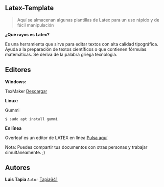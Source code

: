 ## Latex-Template
>Aquí se almacenan algunas plantillas de Latex para un uso rápido y de fácil manipulación

**¿Qué rayos es Latex?**

Es una herramienta que sirve para editar textos con alta calidad tipográfica. Ayuda a la preparación de textos científicos o que contienen fórmulas matemáticas. Se deriva de la palabra griega texnologia.
## Editores

**Windows:**

TexMaker [Descargar](http://www.xm1math.net/texmaker/download.html)

**Linux:**

Gummi

```
$ sudo apt install gummi
```

**En línea**

Overleaf es un editor de LATEX en línea [Pulsa aquí](https://www.overleaf.com)

Nota: Puedes compartir tus documentos con otras personas y trabajar simultáneamente. ;)

## Autores
**Luis Tapia** ```Autor``` [Tapia641](https://github.com/Tapia641)
